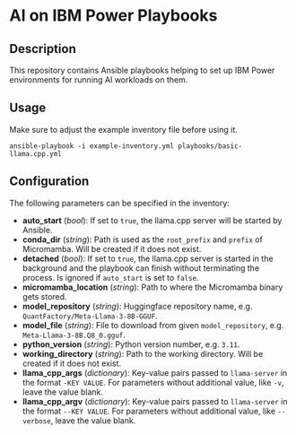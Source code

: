 # AI on IBM Power Playbooks

## Description

This repository contains Ansible playbooks helping to set up IBM Power environments for running AI workloads on them.


## Usage

Make sure to adjust the example inventory file before using it.

```shell
ansible-playbook -i example-inventory.yml playbooks/basic-llama.cpp.yml
```


## Configuration

The following parameters can be specified in the inventory:

- **auto_start** (*bool*): If set to `true`, the llama.cpp server will be started by Ansible.
- **conda_dir** (*string*): Path is used as the `root_prefix` and `prefix` of Micromamba. Will be created if it does not exist.
- **detached** (*bool*): If set to `true`, the llama.cpp server is started in the background and the playbook can finish without terminating the process. Is ignored if `auto_start` is set to `false`.
- **micromamba_location** (*string*): Path to where the Micromamba binary gets stored.
- **model_repository** (*string*): Huggingface repository name, e.g. `QuantFactory/Meta-Llama-3-8B-GGUF`.
- **model_file** (*string*): File to download from given `model_repository`, e.g. `Meta-Llama-3-8B.Q8_0.gguf`.
- **python_version** (*string*): Python version number, e.g. `3.11`.
- **working_directory** (*string*): Path to the working directory. Will be created if it does not exist.
- **llama_cpp_args** (*dictionary*): Key-value pairs passed to `llama-server` in the format `-KEY VALUE`. For parameters without additional value, like `-v`, leave the value blank.
- **llama_cpp_argv** (*dictionary*): Key-value pairs passed to `llama-server` in the format `--KEY VALUE`. For parameters without additional value, like `--verbose`, leave the value blank.
